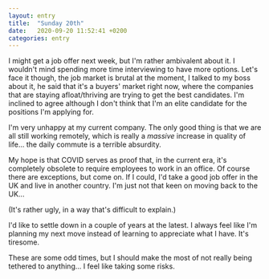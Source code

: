 ```yaml
---
layout: entry
title:  "Sunday 20th"
date:   2020-09-20 11:52:41 +0200
categories: entry
---
```

I might get a job offer next week, but I'm rather ambivalent about it. I wouldn't mind spending more time interviewing to have more options. Let's face it though, the job market is brutal at the moment,  I talked to my boss about it, he said that it's a buyers' market right now, where the companies that are staying afloat/thriving are trying to get the best candidates. I'm inclined to agree although I don't think that I'm an elite candidate for the positions I'm applying for. 

I'm very unhappy at my current company. The only good thing is that we are all still working remotely, which is really a *massive* increase in quality of life... the daily commute is a terrible absurdity. 

My hope is that COVID serves as proof that, in the current era, it's completely obsolete to require employees to work in an office. Of course there are exceptions, but come on. If I could, I'd take a good job offer in the UK and live in another country. I'm just not that keen on moving back to the UK...

(It's rather ugly, in a way that's difficult to explain.) 

I'd like to settle down in a couple of years at the latest. I always feel like I'm planning my next move instead of learning to appreciate what I have. It's tiresome. 

These are some odd times, but I should make the most of not really being tethered to anything... I feel like taking some risks. 
